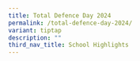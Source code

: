 ```yaml
---
title: Total Defence Day 2024
permalink: /total-defence-day-2024/
variant: tiptap
description: ""
third_nav_title: School Highlights
---
```

